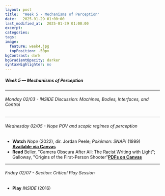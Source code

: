 ```yaml
---
layout: post
title:  "Week 5 - Mechanisms of Perception"
date:   2025-01-29 01:00:00
last_modified_at:  2025-01-29 01:00:00
excerpt: 
categories: 
tags: 
image:
  feature: week4.jpg
  topPosition: -50px
bgContrast: dark
bgGradientOpacity: darker
syntaxHighlighter: no
---
```

##### **Week 5 — Mechanisms of Perception**

---

###### Monday 02/03 - *INSIDE* Discussion: Machines, Bodies, Interfaces, and Control

---

###### Wednesday 02/05 - *Nope* POV and scopic regimes of perception

- **Watch** *Nope* (2022), dir. Jordan Peele; *Pokémon: SNAP!* (1999) [**Available via Canvas**](https://uncch.instructure.com/courses/78214/discussion_topics/543036)
- **Read** Beller, "Camera Obscura After All: The Racist Writing with Light"; Galloway, "Origins of the First-Person Shooter"[**PDFs on Canvas**](https://uncch.instructure.com/courses/78214/files/folder/Readings)

---

###### Friday 02/07 - Section: Critical Play Session
- **Play** *INSIDE* (2016)
